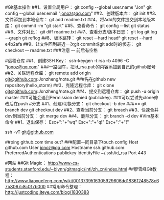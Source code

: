 
#Git基本操作
##1、设置全局用户：
git config --global user.name "Jon"
git config --global user.email "jonoz@qq.com"
##2、创建版本库：
git init
##3、文件添加到本地仓库：
git add readme.txt
##4、将Add的文件提交到本地版本库：
git commit -m "git start"
##5、查看命令：
git config --list
git status
##6、文件对比：
git diff readme.txt
##7、查看分支/版本日志：
git log
git log --graph
git reflog
##8、版本跳转：
git reset --hard head^
git reset --hard e4b2afa
##9、让文件回到最近一次git commit或git add时的状态：
git checkout -- readme.txt
###注意 -- 前后有空格

#远程仓库
##1、创建SSH Key：
ssh-keygen -t rsa –b 4096 -C "jonoz@qq.com"
###一路回车，把id_rsa.pub的内容添加到自己的github账号
##2、关联远程仓库：
git remote add origin git@github.com:Jonzheng/note.git
###先在github new repository(hello_storm)
##3、克隆远程仓库：
git clone git@github.com:Jonzheng/note.git
##4、提交到远程仓库：
git push -u origin master
###可能会遇到Permission denied (publickey).
###可以尝试先clone修改后在push
#分支
##1、创建/切换分支：
git checkout -b dev
###==
git branch dev
git checkout dev
##2、查看当前分支：
git breach
##3、快速合并dev到当前分支：
git merge dev
##4、删除分支：
git branch -d dev
#Vim基本命令
##1、退出保存：
Esc+":"+"wq"	Esc+":"+"q!"	Esc+":"+"!"


ssh -vT git@github.com

##ping github.com time out?
###配置--同目录下touch config
Host github.com
User jonoz@qq.com
Hostname ssh.github.com
PreferredAuthentications publickey
IdentityFile ~/.ssh/id_rsa
Port 443


	
#网站
##Git Magic：
http://www-cs-students.stanford.edu/~blynn/gitmagic/intl/zh_cn/index.html
##廖雪峰Git教程：
http://www.liaoxuefeng.com/wiki/0013739516305929606dd18361248578c67b8067c8c017b000
##常用命令整理：
http://justcoding.iteye.com/blog/1830388